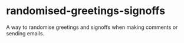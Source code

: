 # randomised-greetings-signoffs
A way to randomise greetings and signoffs when making comments or sending emails.
